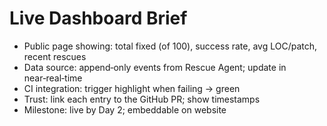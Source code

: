 # Live Dashboard Brief

- Public page showing: total fixed (of 100), success rate, avg LOC/patch, recent rescues
- Data source: append‑only events from Rescue Agent; update in near‑real‑time
- CI integration: trigger highlight when failing → green
- Trust: link each entry to the GitHub PR; show timestamps
- Milestone: live by Day 2; embeddable on website
